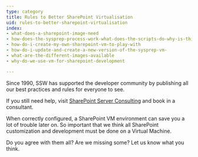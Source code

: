 ```yaml
---
type: category
title: Rules to Better SharePoint Virtualisation
uid: rules-to-better-sharepoint-virtualisation
index:
- what-does-a-sharepoint-image-need
- how-does-the-sysprep-process-work-what-does-the-scripts-do-why-is-this-process-so-complicated-
- how-do-i-create-my-own-sharepoint-vm-to-play-with
- how-do-i-update-and-create-a-new-version-of-the-sysprep-vm-
- what-are-the-different-images-available
- why-do-we-use-vm-for-sharepoint-development

---
```


​Since 1990, SSW has supported the developer community by publishing all our best practices and rules for everyone to see. ​

If you still need help, visit [SharePoint Server ​Consulting​](http&#58;//www.ssw.com.au/ssw/Consulting/SharePoint.aspx) and book in a consultant.

When correctly configured, a SharePoint VM environment can save you a lot of trouble later on. So important that we think all SharePoint customization and development must be done on a Virtual Machine. ​

Do you agree with them all? Are we missing some? Let us know what you think.


